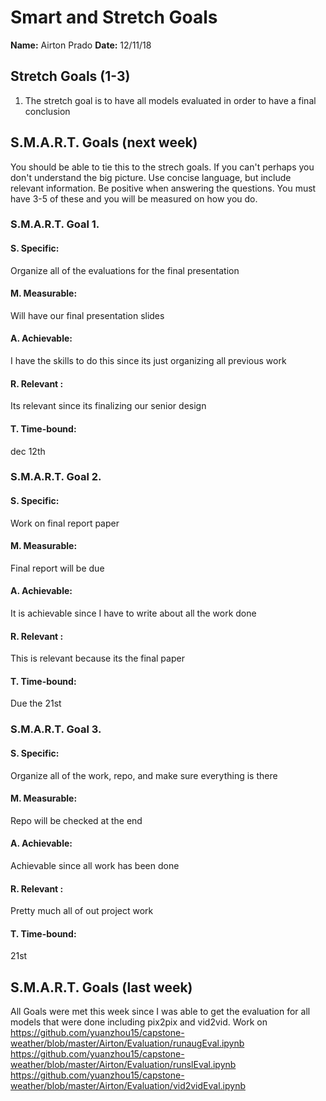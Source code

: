 # Smart and Stretch Goals

**Name:** Airton Prado
**Date:** 12/11/18

## Stretch Goals (1-3)

1. The stretch goal is to have all models evaluated in order to have a final conclusion


## S.M.A.R.T. Goals (next week)

You should be able to tie this to the strech goals. If you can't perhaps you don't understand the big picture.
Use concise language, but include relevant information. Be positive when answering the questions. You must have
3-5 of these and you will be measured on how you do.


### S.M.A.R.T. Goal 1.

#### S. Specific: 
Organize all of the evaluations for the final presentation

#### M. Measurable: 
Will have our final presentation slides
#### A. Achievable: 
I have the skills to do this since its just organizing all previous work

#### R. Relevant :
Its relevant since its finalizing our senior design 


#### T. Time-bound: 
dec 12th

### S.M.A.R.T. Goal 2.

#### S. Specific:  
Work on final report paper

#### M. Measurable: 
Final report will be due 

#### A. Achievable: 
It is achievable since I have to write about all the work done


#### R. Relevant :
This is relevant because its the final paper


#### T. Time-bound: 
Due the 21st

### S.M.A.R.T. Goal 3.

#### S. Specific: 
Organize all of the work, repo, and make sure everything is there
#### M. Measurable: 
Repo will be checked at the end
#### A. Achievable: 
Achievable since all work has been done
#### R. Relevant :
Pretty much all of out project work
#### T. Time-bound: 
21st



## S.M.A.R.T. Goals (last week)
All Goals were met this week since I was able to get the evaluation for all models that were done including pix2pix and vid2vid. 
Work on https://github.com/yuanzhou15/capstone-weather/blob/master/Airton/Evaluation/runaugEval.ipynb
https://github.com/yuanzhou15/capstone-weather/blob/master/Airton/Evaluation/runslEval.ipynb
https://github.com/yuanzhou15/capstone-weather/blob/master/Airton/Evaluation/vid2vidEval.ipynb


